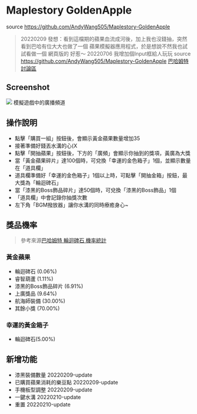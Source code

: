 # Maplestory GoldenApple
source https://github.com/AndyWang505/Maplestory-GoldenApple
> 20220209 發想：看到這檔期的蘋果血流成河後，加上我也沒錢抽，突然看到巴哈有位大大也做了一個 蘋果模擬器應用程式，於是想說不然我也試試看做一個 網頁版的 好惹～
>   20220706 我增加個Input框給人玩玩 source https://github.com/AndyWang505/Maplestory-GoldenApple
> [巴哈姆特討論區](https://forum.gamer.com.tw/C.php?bsn=7650&snA=1019765)
## Screenshot
![](https://i.imgur.com/ljWz7cJ.jpg)
模擬遊戲中的廣播頻道
## 操作說明
* 點擊「購買一組」按鈕後，會顯示黃金蘋果數量增加35
* 接著準備好錢丟水溝的心(X
* 點擊「開抽蘋果」按鈕後，下方的「廣頻」會顯示你抽到的獎項，黃廣為大獎
* 當「黃金蘋果碎片」達100個時，可兌換「幸運的金色箱子」1個，並顯示數量在「道具欄」
* 道具欄準備好「幸運的金色箱子」1個以上時，可點擊「開抽金箱」按鈕，最大獎為「輪迴碑石」
* 當「漆黑的Boss飾品碎片」達50個時，可兌換「漆黑的Boss飾品」1個
* 「道具欄」中會記錄你抽獎次數
* 左下角「BGM撥放器」讓你水溝的同時療癒身心~
## 獎品機率
> 參考來源[巴哈姆特 輪迴碑石 機率統計](https://forum.gamer.com.tw/C.php?bsn=7650&snA=1019493&tnum=841&bPage=2)
### 黃金蘋果
* 輪迴碑石 (0.06%)
* 睿智葫蘆 (1.11%)
* 漆黑的Boss飾品碎片 (6.91%)
* 上廣獎品 (9.64%)
* 航海師裝備 (30.00%)
* 其餘小獎 (70.00%)
### 幸運的黃金箱子
* 輪迴碑石(5.00%)
## 新增功能
* 漆黑裝備數量  20220209-update
* 已購買蘋果消耗的樂豆點  20220209-update
* 手機板型調整  20220209-update
* 一鍵水溝  20220210-update
* 重置  20220210-update
